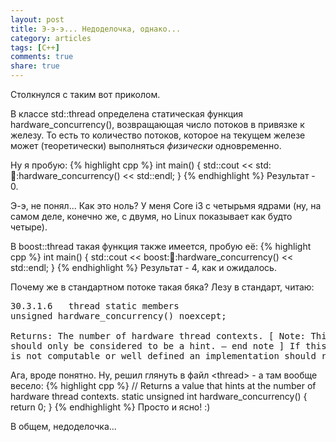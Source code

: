 ```yaml
---
layout: post
title: Э-э-э... Недоделочка, однако...
category: articles
tags: [C++]
comments: true
share: true
---
```

Столкнулся с таким вот приколом.

В классе std::thread определена статическая функция hardware_concurrency(), возвращающая число потоков в привязке к железу. То есть то количество потоков, которое на текущем железе может (теоретически) выполняться *физически* одновременно.

Ну я пробую:
{% highlight cpp %}
int main() {
   std::cout << std::thread::hardware_concurrency() << std::endl;
}
{% endhighlight %}
Результат - 0. 

Э-э, не понял... Как это ноль? У меня Core i3 с четырьмя ядрами (ну, на самом деле, конечно же, с двумя, но Linux показывает как будто четыре).

В boost::thread такая функция также имеется, пробую её:
{% highlight cpp %}
int main() {
   std::cout << boost::thread::hardware_concurrency() << std::endl;
}
{% endhighlight %}
Результат - 4, как и ожидалось.

Почему же в стандартном потоке такая бяка? Лезу в стандарт, читаю:
<pre>
30.3.1.6   thread static members       
unsigned hardware_concurrency() noexcept;
 
Returns: The number of hardware thread contexts. [ Note: This value 
should only be considered to be a hint. — end note ] If this value 
is not computable or well defined an implementation should return 0.
</pre>

Ага, вроде понятно. Ну, решил глянуть в файл &lt;thread&gt; - а там вообще весело:
{% highlight cpp %}
// Returns a value that hints at the number of hardware thread contexts.
static unsigned int hardware_concurrency() { return 0; }
{% endhighlight %}
Просто и ясно! :)

В общем, недоделочка...
